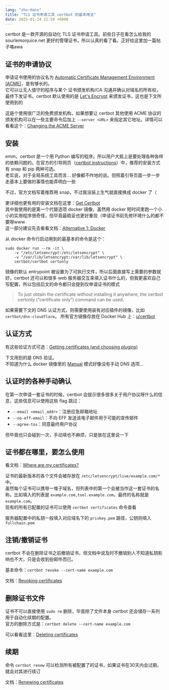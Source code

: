 ```yaml
---
lang: "zho-Hans"
title: "TLS 证书申请工具 certbot 的基本用法"
date: 2025-01-24 21:59 +0800
---
```


certbot 是一款开源的自动化 TLS 证书申请工具。前些日子在看怎么给我的 sourlemonjuice.net 更好的管理证书，所以认真的看了看。正好给这里加一篇帖子咯awa

## 证书的申请协议

申请证书使用的协议名为 [Automatic Certificate Management Environment (ACME)](https://en.wikipedia.org/wiki/Automatic_Certificate_Management_Environment)，是有够长的。\
它可以让无人值守的程序与某个 证书颁发机构/CA 沟通并确认对域名的所有权，最终下发证书。certbot 默认使用的是 [Let's Encrypt](https://letsencrypt.org/) 来颁发证书，这也是下文所使用到的

这是个使用很广泛的免费颁发机构，如果想要让 certbot 其他使用 ACME 协议的颁发机构可以在一些主要命令后加上 `--server <URL>` 来指定其它地址。详情可以看看这个：[Changing the ACME Server](https://eff-certbot.readthedocs.io/en/stable/using.html#changing-the-acme-server)

## 安装

emm，certbot 是一个用 Python 编写的程序。所以用户大抵上是要处理各种各样的依赖问题的。在官方的引导网页（[certbot instructions](https://certbot.eff.org/instructions)）中，推荐的安装方式有 snap 和 pip 两种可选。\
老实说，对于全局系统工具而言... 好像都不咋地的说。但照着引导页面一步一步走基本上要做的事情也能弄明白一些

不过，官方文档写着推荐用 snap，不过我没装上生气就直接换成 docker 了（

更详细也更有用的安装文档在这里：[Get Certbot](https://eff-certbot.readthedocs.io/en/stable/install.html)\
其中我使用的是第一个代替选项 docker 镜像，虽然用 docker 短时间里跑一个小小的实用程序很奇怪，但毕竟最稳妥也更好重现（申请证书前先修环境什么的都不要呀www\
这一部分建议先去看看文档：[Alternative 1: Docker](https://eff-certbot.readthedocs.io/en/stable/install.html#alternative-1-docker)

从 docker 命令行启动用到的最基本的命令是这个：

```shell
sudo docker run --rm -it \
    -v "/etc/letsencrypt:/etc/letsencrypt" \
    -v "/var/lib/letsencrypt:/var/lib/letsencrypt" \
    certbot/certbot certonly
```

镜像的默认 entrypoint 被设置为了可执行文件，所以后面直接写上需要的参数就好。certbot 还可以和很多 web 服务器交互来填入证书什么的，但我更喜欢自己写配置，所以包括后文的命令都只会提到仅申请证书的模式
> To just obtain the certificate without installing it anywhere, the certbot certonly (“certificate only”) command can be used.

如果需要下文的 DNS 认证方式，则需要使用装有对应插件的镜像，比如 `certbot/dns-cloudflare`。
所有官方镜像存放在 Docker Hub 上：[u/certbot](https://hub.docker.com/u/certbot)

## 认证方式

有这些验证方式可选：[Getting certificates (and choosing plugins)](https://eff-certbot.readthedocs.io/en/stable/using.html#getting-certificates-and-choosing-plugins)

下文用到的是 DNS 验证。\
不知道为什么 docker 镜像里的 [Manual](https://eff-certbot.readthedocs.io/en/stable/using.html#manual) 模式好像没有手动 DNS 选项...

## 认证时的各种手动确认

在第一次申请一套证书的时候，certbot 会提示很多很多关于用户协议呀什么的信息，这些信息可以使用这些 flag 跳过：

- `--email <email_addr>`：注册应急邮箱地址
- `--no-eff-email`：不向 EFF 发送该电子邮件用于可能的宣传邮件
- `--agree-tos`：同意最终用户协议

但毕竟也只会碰到一次，手动填也不麻烦，只是放在这里说一下

## 证书都在哪里，要怎么使用

看文档：[Where are my certificates?](https://eff-certbot.readthedocs.io/en/stable/using.html#where-are-my-certificates)

证书的最新版本的各个文件会被存放在 `/etc/letsencrypt/live/example.com/*` 中。\
虽然每个证书可以携带一堆子域名，但列表中的第一个会被当作这一套证书的名称。比如填入的列表是 `example.com,tool.example.com`，最终的名称就是 `example.com`。\
现有的所有已配置的证书可以使用 `certbot certificates` 命令查看

服务器配置中的私钥一般填入对应域名下的 `privkey.pem` 路径，公钥则填入 `fullchain.pem`

## 注销/撤销证书

certbot 不会在删除证书之前撤销证书，但文档中说及时不撤销别人不知道私钥影响也不大，只是会收到些邮件而已。

基本命令：`certbot revoke --cert-name example.com`

文档：[Revoking certificates](https://eff-certbot.readthedocs.io/en/stable/using.html#revoking-certificates)

## 删除证书文件

证书不可以直接使用 `sudo rm` 删除，毕竟除了文件本身 certbot 还会储存一系列用于自动化续期的配置。\
官方的删除方式是：`certbot delete --cert-name example.com`

可以看看这里：[Deleting certificates](https://eff-certbot.readthedocs.io/en/stable/using.html#deleting-certificates)

## 续期

命令 `certbot renew` 可以检测所有被配置了的证书，如果证书在30天内会过期，就会对其进行续订

文档：[Renewing certificates](https://eff-certbot.readthedocs.io/en/stable/using.html#renewing-certificates)
